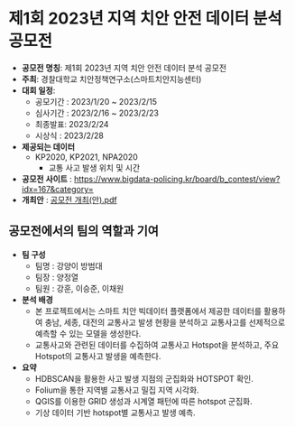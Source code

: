 # 제1회 2023년 지역 치안 안전 데이터 분석 공모전

  - <b>공모전 명칭</b>: 제1회 2023년 지역 치안 안전 데이터 분석 공모전
  - <b>주최</b>: 경찰대학교 치안정책연구소(스마트치안지능센터)
  - <b>대회 일정</b>:
    - 공모기간 : 2023/1/20 ~ 2023/2/15
    - 심사기간 : 2023/2/16 ~ 2023/2/23
    - 최종발표:  2023/2/24
    - 시상식 : 2023/2/28
  - <b>제공되는 데이터</b> 
    - KP2020, KP2021, NPA2020
      - 교통 사고 발생 위치 및 시간
  - <b>공모전 사이트</b> : https://www.bigdata-policing.kr/board/b_contest/view?idx=167&category=
  - <b>개최안</b> : [공모전 개최(안).pdf](https://github.com/passion3659/2023_Crime_Safety_Data_Analysis_Competition/files/11648459/default.pdf)

## 공모전에서의 팀의 역할과 기여
- <b>팀 구성</b>
  - 팀명 : 강양이 방범대
  - 팀장 : 양정열
  - 팀원 : 강훈, 이승준, 이채원
- <b>분석 배경</b>
  - 본 프로젝트에서는 스마트 치안 빅데이터 플랫폼에서 제공한 데이터를 활용하여 충남, 세종, 대전의 교통사고 발생 현황을 분석하고 교통사고를 선제적으로 예측할 수 있는 모델을 생성한다. 
  - 교통사고와 관련된 데이터를 수집하여 교통사고 Hotspot을 분석하고, 주요 Hotspot의 교통사고 발생을 예측한다.
- <b>요약 </b>
  - HDBSCAN을 활용한 사고 발생 지점의 군집화와 HOTSPOT 확인.
  - Folium을 통한 지역별 교통사고 밀집 지역 시각화.
  - QGIS를 이용한 GRID 생성과 시계열 패턴에 따른 hotspot 군집화.
  - 기상 데이터 기반 hotspot별 교통사고 발생 예측.

